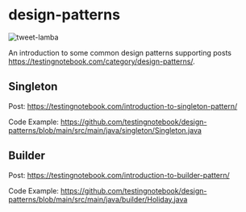 # design-patterns
![tweet-lamba](https://github.com/testingnotebook/design-patterns/actions/workflows/main-push.yml/badge.svg)

An introduction to some common design patterns supporting posts https://testingnotebook.com/category/design-patterns/.

## Singleton

Post: https://testingnotebook.com/introduction-to-singleton-pattern/

Code Example: https://github.com/testingnotebook/design-patterns/blob/main/src/main/java/singleton/Singleton.java

## Builder

Post: https://testingnotebook.com/introduction-to-builder-pattern/

Code Example: https://github.com/testingnotebook/design-patterns/blob/main/src/main/java/builder/Holiday.java

